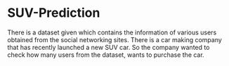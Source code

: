 # SUV-Prediction
There is a dataset given which contains the information of various users obtained from the social networking sites. There is a car making company that has recently launched a new SUV car. So the company wanted to check how many users from the dataset, wants to purchase the car.
